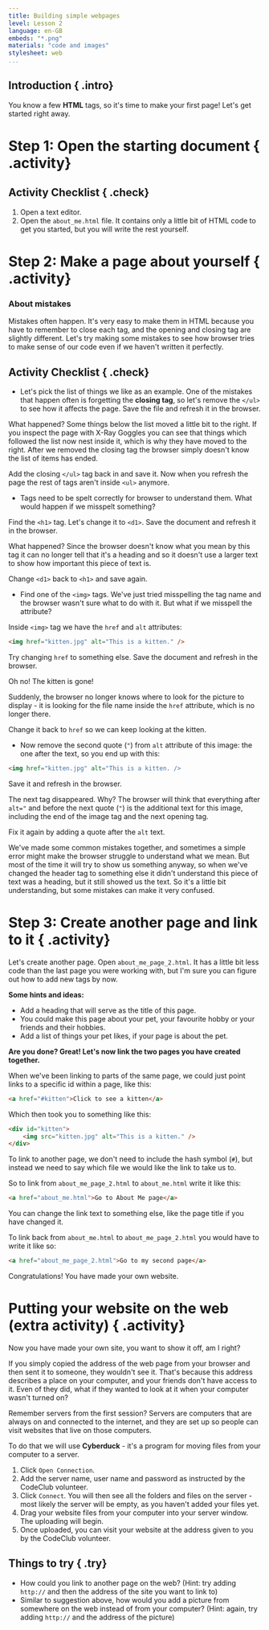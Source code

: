 ```yaml
---
title: Building simple webpages
level: Lesson 2
language: en-GB
embeds: "*.png"
materials: "code and images"
stylesheet: web
...
```


## Introduction { .intro}

You know a few __HTML__ tags, so it's time to make your first page! Let's get started right away.

# Step 1: Open the starting document { .activity}

## Activity Checklist { .check}

1. Open a text editor. 
2. Open the `about_me.html` file. It contains only a little bit of HTML code to get you started, but you will write the rest yourself.

# Step 2: Make a page about yourself { .activity}

### About mistakes

Mistakes often happen. It's very easy to make them in HTML because you have to remember to close each tag, and the opening and closing tag are slightly different. Let's try making some mistakes to see how browser tries to make sense of our code even if we haven't written it perfectly.

## Activity Checklist { .check}

+ Let's pick the list of things we like as an example. One of the mistakes that happen often is forgetting the __closing tag__, so let's remove the `</ul>` to see how it affects the page. Save the file and refresh it in the browser.

What happened? Some things below the list moved a little bit to the right. If you inspect the page with X-Ray Goggles you can see that things which followed the list now nest inside it, which is why they have moved to the right. After we removed the closing tag the browser simply doesn't know the list of items has ended.

Add the closing `</ul>` tag back in and save it. Now when you refresh the page the rest of tags aren't inside `<ul>` anymore.

+ Tags need to be spelt correctly for browser to understand them. What would happen if we misspelt something? 

Find the `<h1>` tag. Let's change it to `<d1>`. Save the document and refresh it in the browser. 

What happened? Since the browser doesn't know what you mean by this tag it can no longer tell that it's a heading and so it doesn't use a larger text to show how important this piece of text is. 

Change `<d1>` back to `<h1>` and save again.

+ Find one of the `<img>` tags. We've just tried misspelling the tag name and the browser wasn't sure what to do with it. But what if we misspell the attribute?

Inside `<img>` tag we have the `href` and `alt` attributes:

```HTML
<img href="kitten.jpg" alt="This is a kitten." />
```

Try changing `href` to something else. Save the document and refresh in the browser.

Oh no! The kitten is gone!

Suddenly, the browser no longer knows where to look for the picture to display - it is looking for the file name inside the `href` attribute, which is no longer there.

Change it back to `href` so we can keep looking at the kitten.

+ Now remove the second quote (`"`) from `alt` attribute of this image: the one after the text, so you end up with this:

```HTML
<img href="kitten.jpg" alt="This is a kitten. />
```

Save it and refresh in the browser. 

The next tag disappeared. Why? The browser will think that everything after `alt="` and before the next quote (`"`) is the additional text for this image, including the end of the image tag and the next opening tag. 

Fix it again by adding a quote after the `alt` text.

We've made some common mistakes together, and sometimes a simple error might make the browser struggle to understand what we mean. But most of the time it will try to show us something anyway, so when we've changed the header tag to something else it didn't understand this piece of text was a heading, but it still showed us the text. So it's a little bit understanding, but some mistakes can make it very confused.

# Step 3: Create another page and link to it { .activity}

Let's create another page. Open `about_me_page_2.html`. It has a little bit less code than the last page you were working with, but I'm sure you can figure out how to add new tags by now.

__Some hints and ideas:__

* Add a heading that will serve as the title of this page.
* You could make this page about your pet, your favourite hobby or your friends and their hobbies.
* Add a list of things your pet likes, if your page is about the pet.

__Are you done? Great! Let's now link the two pages you have created together.__

When we've been linking to parts of the same page, we could just point links to a specific id within a page, like this:
	
```HTML
<a href="#kitten">Click to see a kitten</a>
```

Which then took you to something like this:

```HTML
<div id="kitten">
	<img src="kitten.jpg" alt="This is a kitten." />
</div>
```

To link to another page, we don't need to include the hash symbol (`#`), but instead we need to say which file we would like the link to take us to.

So to link from `about_me_page_2.html` to `about_me.html` write it like this:

```HTML
<a href="about_me.html">Go to About Me page</a>
```

You can change the link text to something else, like the page title if you have changed it.

To link back from `about_me.html` to `about_me_page_2.html` you would have to write it like so:

```HTML
<a href="about_me_page_2.html">Go to my second page</a>
```

Congratulations! You have made your own website.

# Putting your website on the web (extra activity) { .activity}

Now you have made your own site, you want to show it off, am I right? 

If you simply copied the address of the web page from your browser and then sent it to someone, they wouldn't see it. That's because this address describes a place on your computer, and your friends don't have access to it. Even of they did, what if they wanted to look at it when your computer wasn't turned on? 

Remember servers from the first session? Servers are computers that are always on and connected to the internet, and they are set up so people can visit websites that live on those computers.

To do that we will use __Cyberduck__ - it's a program for moving files from your computer to a server.

1. Click `Open Connection`.
2. Add the server name, user name and password as instructed by the CodeClub volunteer.
3. Click `Connect`. You will then see all the folders and files on the server - most likely the server will be empty, as you haven't added your files yet.
4. Drag your website files from your computer into your server window. The uploading will begin.
5. Once uploaded, you can visit your website at the address given to you by the CodeClub volunteer.


## Things to try { .try}

* How could you link to another page on the web? (Hint: try adding `http://` and then the address of the site you want to link to)
* Similar to suggestion above, how would you add a picture from somewhere on the web instead of from your computer? (Hint: again, try adding `http://` and the address of the picture)




